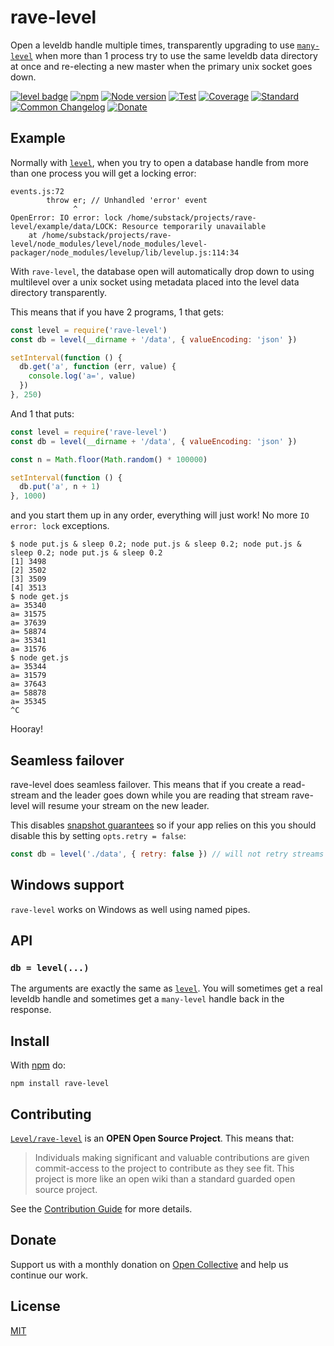 # rave-level

Open a leveldb handle multiple times, transparently upgrading to use
[`many-level`](https://github.com/Level/many-level) when more than 1 process try to use the same leveldb data directory at once and re-electing a new master when the primary unix socket goes down.

[![level badge][level-badge]](https://github.com/Level/awesome)
[![npm](https://img.shields.io/npm/v/rave-level.svg)](https://www.npmjs.com/package/rave-level)
[![Node version](https://img.shields.io/node/v/rave-level.svg)](https://www.npmjs.com/package/rave-level)
[![Test](https://img.shields.io/github/workflow/status/Level/rave-level/Test?label=test)](https://github.com/Level/rave-level/actions/workflows/test.yml)
[![Coverage](https://img.shields.io/codecov/c/github/Level/rave-level?label=&logo=codecov&logoColor=fff)](https://codecov.io/gh/Level/rave-level)
[![Standard](https://img.shields.io/badge/standard-informational?logo=javascript&logoColor=fff)](https://standardjs.com)
[![Common Changelog](https://common-changelog.org/badge.svg)](https://common-changelog.org)
[![Donate](https://img.shields.io/badge/donate-orange?logo=open-collective&logoColor=fff)](https://opencollective.com/level)

## Example

Normally with [`level`](https://npmjs.org/package/level), when you try to open
a database handle from more than one process you will get a locking error:

```
events.js:72
        throw er; // Unhandled 'error' event
              ^
OpenError: IO error: lock /home/substack/projects/rave-level/example/data/LOCK: Resource temporarily unavailable
    at /home/substack/projects/rave-level/node_modules/level/node_modules/level-packager/node_modules/levelup/lib/levelup.js:114:34
```

With `rave-level`, the database open will automatically drop down to using
multilevel over a unix socket using metadata placed into the level data
directory transparently.

This means that if you have 2 programs, 1 that gets:

```js
const level = require('rave-level')
const db = level(__dirname + '/data', { valueEncoding: 'json' })

setInterval(function () {
  db.get('a', function (err, value) {
    console.log('a=', value)
  })
}, 250)
```

And 1 that puts:

```js
const level = require('rave-level')
const db = level(__dirname + '/data', { valueEncoding: 'json' })

const n = Math.floor(Math.random() * 100000)

setInterval(function () {
  db.put('a', n + 1)
}, 1000)
```

and you start them up in any order, everything will just work! No more
`IO error: lock` exceptions.

```
$ node put.js & sleep 0.2; node put.js & sleep 0.2; node put.js & sleep 0.2; node put.js & sleep 0.2
[1] 3498
[2] 3502
[3] 3509
[4] 3513
$ node get.js
a= 35340
a= 31575
a= 37639
a= 58874
a= 35341
a= 31576
$ node get.js
a= 35344
a= 31579
a= 37643
a= 58878
a= 35345
^C
```

Hooray!

## Seamless failover

rave-level does seamless failover. This means that if you create a read-stream
and the leader goes down while you are reading that stream rave-level will resume your stream on the new leader.

This disables [snapshot guarantees](https://github.com/Level/abstract-level#iterator) so if your app relies on this you should disable this by setting `opts.retry = false`:

```js
const db = level('./data', { retry: false }) // will not retry streams / gets / puts if the leader goes down
```

## Windows support

`rave-level` works on Windows as well using named pipes.

## API

### `db = level(...)`

The arguments are exactly the same as [`level`](https://npmjs.org/package/level). You will sometimes get a real leveldb handle and sometimes get a `many-level` handle back in the response.

## Install

With [npm](https://npmjs.org) do:

```
npm install rave-level
```

## Contributing

[`Level/rave-level`](https://github.com/Level/rave-level) is an **OPEN Open Source Project**. This means that:

> Individuals making significant and valuable contributions are given commit-access to the project to contribute as they see fit. This project is more like an open wiki than a standard guarded open source project.

See the [Contribution Guide](https://github.com/Level/community/blob/master/CONTRIBUTING.md) for more details.

## Donate

Support us with a monthly donation on [Open Collective](https://opencollective.com/level) and help us continue our work.

## License

[MIT](LICENSE)

[level-badge]: https://leveljs.org/img/badge.svg
